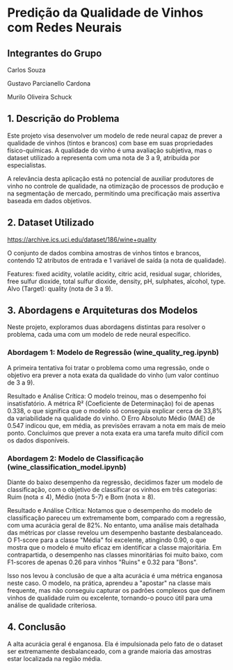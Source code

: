 # Predição da Qualidade de Vinhos com Redes Neurais

## Integrantes do Grupo
Carlos Souza

Gustavo Parcianello Cardona

Murilo Oliveira Schuck


## 1. Descrição do Problema
Este projeto visa desenvolver um modelo de rede neural capaz de prever a qualidade de vinhos (tintos e brancos) com base em suas propriedades físico-químicas. A qualidade do vinho é uma avaliação subjetiva, mas o dataset utilizado a representa com uma nota de 3 a 9, atribuída por especialistas.

A relevância desta aplicação está no potencial de auxiliar produtores de vinho no controle de qualidade, na otimização de processos de produção e na segmentação de mercado, permitindo uma precificação mais assertiva baseada em dados objetivos.


## 2. Dataset Utilizado
https://archive.ics.uci.edu/dataset/186/wine+quality

O conjunto de dados combina amostras de vinhos tintos e brancos, contendo 12 atributos de entrada e 1 variável de saída (a nota de qualidade).

Features: fixed acidity, volatile acidity, citric acid, residual sugar, chlorides, free sulfur dioxide, total sulfur dioxide, density, pH, sulphates, alcohol, type.
Alvo (Target): quality (nota de 3 a 9).


## 3. Abordagens e Arquiteturas dos Modelos
Neste projeto, exploramos duas abordagens distintas para resolver o problema, cada uma com um modelo de rede neural específico.

### Abordagem 1: Modelo de Regressão (wine_quality_reg.ipynb)
A primeira tentativa foi tratar o problema como uma regressão, onde o objetivo era prever a nota exata da qualidade do vinho (um valor contínuo de 3 a 9).

Resultado e Análise Crítica:
O modelo treinou, mas o desempenho foi insatisfatório. A métrica R² (Coeficiente de Determinação) foi de apenas 0.338, o que significa que o modelo só conseguia explicar cerca de 33,8% da variabilidade na qualidade do vinho. O Erro Absoluto Médio (MAE) de 0.547 indicou que, em média, as previsões erravam a nota em mais de meio ponto. Concluímos que prever a nota exata era uma tarefa muito difícil com os dados disponíveis.

### Abordagem 2: Modelo de Classificação (wine_classification_model.ipynb)
Diante do baixo desempenho da regressão, decidimos fazer um modelo de classificação, com o objetivo de classificar os vinhos em três categorias: Ruim (nota ≤ 4), Médio (nota 5-7) e Bom (nota ≥ 8).

Resultado e Análise Crítica:
Notamos que o desempenho do modelo de classificação pareceu um extremamente bom, comparado com a regressão, com uma acurácia geral de 82%. No entanto, uma análise mais detalhada das métricas por classe revelou um desempenho bastante desbalanceado. O F1-score para a classe "Média" foi excelente, atingindo 0.90, o que mostra que o modelo é muito eficaz em identificar a classe majoritária. Em contrapartida, o desempenho nas classes minoritárias foi muito baixo, com F1-scores de apenas 0.26 para vinhos "Ruins" e 0.32 para "Bons".

Isso nos levou à conclusão de que a alta acurácia é uma métrica enganosa neste caso. O modelo, na prática, aprendeu a "apostar" na classe mais frequente, mas não conseguiu capturar os padrões complexos que definem vinhos de qualidade ruim ou excelente, tornando-o pouco útil para uma análise de qualidade criteriosa.

## 4. Conclusão 
A alta acurácia geral é enganosa. Ela é impulsionada pelo fato de o dataset ser extremamente desbalanceado, com a grande maioria das amostras estar localizada na região média.
